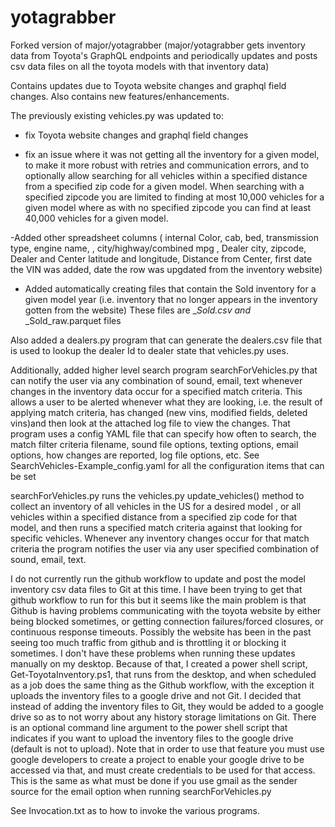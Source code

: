 # yotagrabber

Forked version of major/yotagrabber (major/yotagrabber gets inventory data from Toyota's GraphQL endpoints and
periodically updates and posts csv data files on all the toyota models with that inventory data)

Contains updates due to Toyota website changes and graphql field changes.  Also contains new features/enhancements.

The previously existing vehicles.py was updated to:

- fix Toyota website changes and graphql field changes
 
- fix an issue where it was not getting all the inventory for a given model,
to make it more robust with retries and communication errors, 
and to optionally allow searching for all vehicles within a specified distance from a specified zip code for a given model.
When searching with a specified zipcode you are limited to finding at most 10,000 vehicles for a given model
where as with no specified zipcode you can find at least 40,000 vehicles for a given model.

-Added other spreadsheet columns ( internal Color, cab, bed, transmission type, engine name, , city/highway/combined mpg , 
Dealer city, zipcode, Dealer and Center latitude and longitude, Distance from Center, first date the VIN was added, 
date the row was upgdated from the inventory website)

- Added automatically creating files that contain the Sold inventory for a given model year (i.e.
inventory that no longer appears in the inventory gotten from the website)
These files are <model>_<year>_Sold.csv and <model>_<year>_Sold_raw.parquet files 


Also added a dealers.py program that can generate the dealers.csv file that is used to lookup the dealer Id to
dealer state that vehicles.py uses.

Additionally, added higher level search program searchForVehicles.py that can notify the user via any combination of sound, email, text
whenever changes in the inventory data occur for a specified match criteria.  This allows a user to be alerted whenever what
they are looking, i.e. the result of applying match criteria, has changed (new vins, modified fields, deleted vins)and then look at the attached log file to view 
the changes.  That program uses a config YAML file that can specify how often to search, the match filter criteria filename, 
sound file options, texting options, email options, how changes are reported, log file options, etc.
See SearchVehicles-Example_config.yaml for all the configuration items that can be set

searchForVehicles.py runs the vehicles.py update_vehicles() method to collect an inventory of all vehicles in the US for a desired model
, or all vehicles within a specified distance from a specified zip code for that model, and then runs a specified match criteria against 
that looking for specific vehicles.  Whenever any inventory changes occur for
that match criteria the program notifies the user via any user specified combination of sound, email, text.


I do not currently run the github workflow to update and post the model inventory csv data files to Git at this time.
I have been trying to get that github workflow to run for this but it seems like the main problem is that
Github is having problems communicating with the toyota website by either being blocked sometimes, or getting connection failures/forced closures, or continuous response timeouts.
Possibly the website has been in the past seeing too much traffic from github and is throttling it or blocking it sometimes.
I don't have these problems when running these updates manually on my desktop. 
Because of that, I created a power shell script, Get-ToyotaInventory.ps1, that runs from the desktop, and when scheduled as a job 
does the same thing as the Github workflow, with the exception it uploads the inventory files to a google drive and not Git.
I decided that instead of adding the inventory files to Git, they would be added to a google drive
so as to not worry about any history storage limitations on Git.
There is an optional command line argument to the power shell script that indicates if you want to upload the
inventory files to the google drive (default is not to upload). Note that in order to use that feature
you must use google developers to create a project to enable your google drive to be accessed via that, and must create credentials to be used
for that access.  This is the same as what must be done if you use gmail as the sender source for the email option when running searchForVehicles.py 

See Invocation.txt as to how to invoke the various programs.

